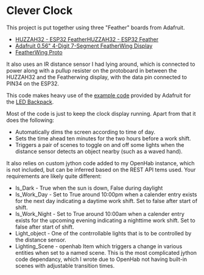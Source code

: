 # Clever Clock

This project is put together using three "Feather" boards from Adafruit.

 - [HUZZAH32 - ESP32 FeatherHUZZAH32 - ESP32 Feather](https://learn.adafruit.com/adafruit-huzzah32-esp32-feather/overview)
 - [Adafruit 0.56" 4-Digit 7-Segment FeatherWing Display](https://www.adafruit.com/product/3108)
 - [FeatherWing Proto](https://www.adafruit.com/product/2884)
 
It also uses an IR distance sensor I had lying around, which is connected to power along with a pullup resister on the protoboard in between the HUZZAH32 and the Featherwing display, with the data pin connected to PIN34 on the ESP32.

This code makes heavy use of the [example code](https://github.com/adafruit/Adafruit_LED_Backpack/tree/master/examples/clock_sevenseg_ds1307) provided by Adafruit for the [LED Backpack](https://github.com/adafruit/Adafruit_LED_Backpack).

Most of the code is just to keep the clock display running. Apart from that it does the following:

 - Automatically dims the screen according to time of day.
 - Sets the time ahead ten minutes for the two hours before a work shift.
 - Triggers a pair of scenes to toggle on and off some lights when the distance sensor detects an object nearby (such as a waved hand).

It also relies on custom jython code added to my OpenHab instance, which is not included, but can be inferred based on the REST API tems used. Your requirements are likely quite different:

 - Is_Dark - True when the sun is down, False during daylight
 - Is_Work_Day - Set to True around 10:00pm when a calender entry exists for the next day indicating a daytime work shift. Set to false after start of shift.
 - Is_Work_Night - Set to True around 10:00am when a calender entry exists for the upcoming evening indicating a nighttime work shift. Set to false after start of shift.
 - Light_object - One of the contrrollable lights that is to be controlled by the distance sensor.
 - Lighting_Scene - openhab Item which triggers a change in various entities when set to a named scene. This is the most complicated jython code dependancy, which I wrote due to OpenHab not having built-in scenes with adjustable transition times.

